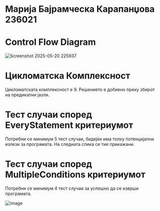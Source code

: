 # Марија Бајрамческа Карапанџова 236021

# Control Flow Diagram

![Screenshot 2025-05-20 225937](https://github.com/user-attachments/assets/9e3a02d5-7863-429b-b9cf-2d068554718c)

# Цикломатска Комплексност

Цикломатската комплексност е 9. Решението е добиено преку збирот на предикатни јазли.

# Тест случаи според EveryStatement критериумот

Потребни се минимум 5 тест случаи, бидејќи има толку потенцијални излези за програмата. На следната слика се тие прикажани. 


# Тест случаи според MultipleConditions критериумот

Потребни се минимум 4 тест случаи за успешно да се изврши програмата. 

![image](https://github.com/user-attachments/assets/064d66ee-0221-43f7-a922-3a3a44e6ee01)








